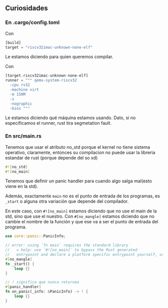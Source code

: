 

## Curiosidades

### En .cargo/config.toml

Con 

```rust
[build]
target = "riscv32imac-unknown-none-elf"
```
Le estamos diciendo para quien queremos compilar.



Con 

```rust
[target.riscv32imac-unknown-none-elf]
runner = """ qemu-system-riscv32
  -cpu rv32
  -machine virt
  -m 150M
  -s
  -nographic
  -bios """
  ```
Le estamos diciendo qué máquina estamos usando.
Dato, si no especificamos el runner, rust tira segmetation fault.

### En src/main.rs

Tenemos que usar el atributo no_std porque el kernel
no tiene sistema operativo, claramente, entonces
su compilacion no puede usar la libreria estandar de rust (porque depende del so xd)
```rust
#![no_std]
#![no_main]
```
Tenemos que definir un panic handler para cuando algo salga mal(esto viene en la std).

Además, exactamente `main` no es el punto de entrada de los programas, es `_start` o alguna otra variación que depende del compilador.

En este caso, con `#![no_main]` estamos diciendo que no use el main de la std, sino que use el nuestro. Con `#[no_mangle]` estamos diciendo que no cambie el nombre de la función y que ese va a ser el punto de entrada del programa.


```rust
use core::panic::PanicInfo;

// error: using `fn main` requires the standard library
//   = help: use `#![no_main]` to bypass the Rust generated
//   entrypoint and declare a platform specific entrypoint yourself, usually with `#[no_mangle]`
#[no_mangle]
fn _start() {
    loop {}
}

// ! significa que nunca returnea
#[panic_handler]
fn on_panic(_info: &PanicInfo) -> ! {
    loop {}
}
```